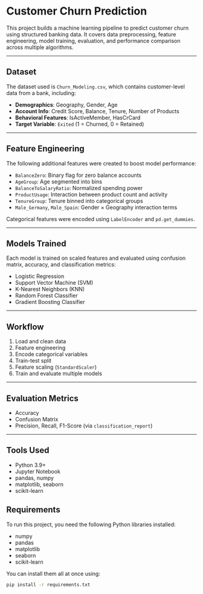 # Customer Churn Prediction

This project builds a machine learning pipeline to predict customer churn using structured banking data. It covers data preprocessing, feature engineering, model training, evaluation, and performance comparison across multiple algorithms.

---

## Dataset

The dataset used is `Churn_Modeling.csv`, which contains customer-level data from a bank, including:

- **Demographics**: Geography, Gender, Age
- **Account Info**: Credit Score, Balance, Tenure, Number of Products
- **Behavioral Features**: IsActiveMember, HasCrCard
- **Target Variable**: `Exited` (1 = Churned, 0 = Retained)

---

## Feature Engineering

The following additional features were created to boost model performance:

- `BalanceZero`: Binary flag for zero balance accounts
- `AgeGroup`: Age segmented into bins
- `BalanceToSalaryRatio`: Normalized spending power
- `ProductUsage`: Interaction between product count and activity
- `TenureGroup`: Tenure binned into categorical groups
- `Male_Germany`, `Male_Spain`: Gender × Geography interaction terms

Categorical features were encoded using `LabelEncoder` and `pd.get_dummies`.

---

##  Models Trained

Each model is trained on scaled features and evaluated using confusion matrix, accuracy, and classification metrics:

- Logistic Regression
- Support Vector Machine (SVM)
- K-Nearest Neighbors (KNN)
- Random Forest Classifier
- Gradient Boosting Classifier

---

## Workflow

1. Load and clean data
2. Feature engineering
3. Encode categorical variables
4. Train-test split
5. Feature scaling (`StandardScaler`)
6. Train and evaluate multiple models

---

##  Evaluation Metrics

- Accuracy
- Confusion Matrix
- Precision, Recall, F1-Score (via `classification_report`)

---

## Tools Used

- Python 3.9+
- Jupyter Notebook
- pandas, numpy
- matplotlib, seaborn
- scikit-learn

## Requirements

To run this project, you need the following Python libraries installed:

- numpy
- pandas
- matplotlib
- seaborn
- scikit-learn

You can install them all at once using:

```bash
pip install -r requirements.txt





